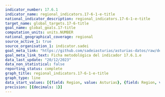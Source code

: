 ```yaml
---
indicator_number: 17.6.1
indicator_name: regional_indicators.17-6-1-e-title
national_indicator_description: regional_indicators.17-6-1-e-title
target_name: global_targets.17-6-title
goal_name: global_goals.17-title
computation_units: units.NUMBER
national_geographical_coverage: regional
source_active_1: true
source_organisation_1: indicator.sadei
goal_meta_link: "https://github.com/sadeiasturias/asturias-datos/raw/develop/descargas/metodologia/17.6.1.e.pdf"
goal_meta_link_text: Ficha metodológica del indicador 17.6.1.e
data_last_update: "20/12/2023"
data_non_statistical: false
reporting_status: complete
graph_title: regional_indicators.17-6-1-e-title
graph_type: line
data_start_values: [{field: Region, value: Asturias}, {field: Region, value: España}]
precision: [{decimals: 1}]
---
```

